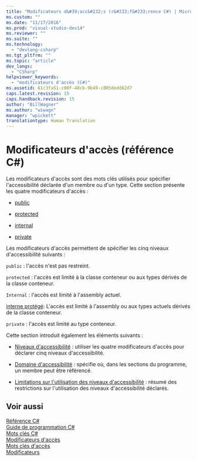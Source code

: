 ```yaml
---
title: "Modificateurs d&#39;acc&#232;s (r&#233;f&#233;rence C#) | Microsoft Docs"
ms.custom: ""
ms.date: "11/17/2016"
ms.prod: "visual-studio-dev14"
ms.reviewer: ""
ms.suite: ""
ms.technology: 
  - "devlang-csharp"
ms.tgt_pltfrm: ""
ms.topic: "article"
dev_langs: 
  - "CSharp"
helpviewer_keywords: 
  - "modificateurs d'accès (C#)"
ms.assetid: 61c3fa51-c00f-48cb-9b49-c805dedd62d7
caps.latest.revision: 15
caps.handback.revision: 15
author: "BillWagner"
ms.author: "wiwagn"
manager: "wpickett"
translationtype: Human Translation
---
```

# Modificateurs d&#39;acc&#232;s (r&#233;f&#233;rence C#)
Les modificateurs d'accès sont des mots clés utilisés pour spécifier l'accessibilité déclarée d'un membre ou d'un type.  Cette section présente les quatre modificateurs d'accès :  
  
-   [public](../../../csharp/language-reference/keywords/public.md)  
  
-   [protected](../../../csharp/language-reference/keywords/protected.md)  
  
-   [internal](../../../csharp/language-reference/keywords/internal.md)  
  
-   [private](../../../csharp/language-reference/keywords/private.md)  
  
 Les modificateurs d'accès permettent de spécifier les cinq niveaux d'accessibilité suivants :  
  
 `public` : l'accès n'est pas restreint.  
  
 `protected` : l'accès est limité à la classe conteneur ou aux types dérivés de la classe conteneur.  
  
 `Internal` : l'accès est limité à l'assembly actuel.  
  
 [interne protégé](../../../csharp/programming-guide/classes-and-structs/access-modifiers.md): L'accès est limité à l'assembly ou aux types actuels dérivés de la classe conteneur.  
  
 `private` : l'accès est limité au type conteneur.  
  
 Cette section introduit également les éléments suivants :  
  
-   [Niveaux d'accessibilité](../../../csharp/language-reference/keywords/accessibility-levels.md) : utiliser les quatre modificateurs d'accès pour déclarer cinq niveaux d'accessibilité.  
  
-   [Domaine d'accessibilité](../../../csharp/language-reference/keywords/accessibility-domain.md) : spécifie où, dans les sections du programme, un membre peut être référencé.  
  
-   [Limitations sur l'utilisation des niveaux d'accessibilité](../../../csharp/language-reference/keywords/restrictions-on-using-accessibility-levels.md) : résumé des restrictions sur l'utilisation des niveaux d'accessibilité déclarés.  
  
## Voir aussi  
 [Référence C\#](../../../csharp/language-reference/index.md)   
 [Guide de programmation C\#](../../../csharp/programming-guide/index.md)   
 [Mots clés C\#](../../../csharp/language-reference/keywords/index.md)   
 [Modificateurs d'accès](../../../csharp/programming-guide/classes-and-structs/access-modifiers.md)   
 [Mots clés d'accès](../../../csharp/language-reference/keywords/access-keywords.md)   
 [Modificateurs](../../../csharp/language-reference/keywords/modifiers.md)